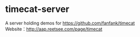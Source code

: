# timecat-server    
A server holding demos for https://github.com/fanfank/timecat    
Website：<a href="http://aap.reetsee.com/page/timecat" target="_blank">http://aap.reetsee.com/page/timecat</a>    
